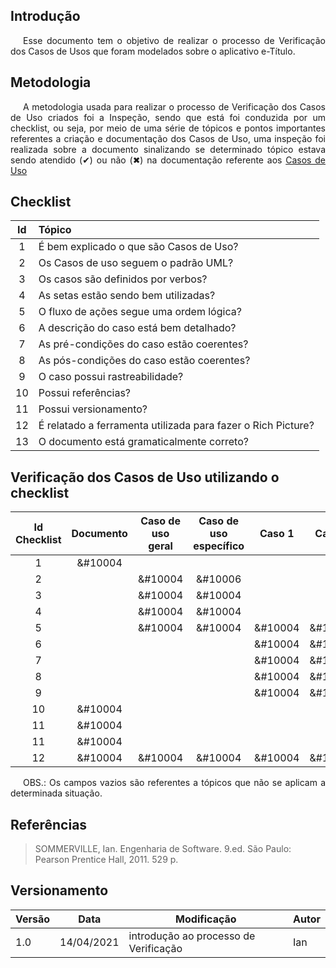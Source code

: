 ## Introdução

<p style="text-indent: 20px; text-align: justify">
Esse documento tem o objetivo de realizar o processo de Verificação dos Casos de Usos que foram modelados sobre o aplicativo e-Título. 
</p>

## Metodologia

<p style="text-indent: 20px; text-align: justify">
A metodologia usada para realizar o processo de Verificação dos Casos de Uso criados foi a Inspeção, sendo que está foi conduzida por um checklist, ou seja, por meio de uma série de tópicos e pontos importantes referentes a criação e documentação dos Casos de Uso, uma inspeção foi realizada sobre a documento sinalizando se determinado tópico estava sendo atendido (&#10004) ou não (&#10006) na documentação referente aos <a href="../../../modelagem/casosUso">Casos de Uso</a>
</p>

## Checklist

|Id|Tópico|
|:--:|:--|
|1|É bem explicado o que são Casos de Uso?|
|2|Os Casos de uso seguem o padrão UML?|
|3|Os casos são definidos por verbos?|
|4|As setas estão sendo bem utilizadas?|
|5|O fluxo de ações segue uma ordem lógica?|
|6|A descrição do caso está bem detalhado?|
|7|As pré-condições do caso estão coerentes?|
|8|As pós-condições do caso estão coerentes?|
|9|O caso possui rastreabilidade?|
|10|Possui referências?|
|11|Possui versionamento?|
|12|É relatado a ferramenta utilizada para fazer o Rich Picture?|
|13|O documento está gramaticalmente correto?|

## Verificação dos Casos de Uso utilizando o checklist

|Id Checklist|Documento|Caso de uso geral|Caso de uso específico|Caso 1|Caso 2|Caso 3|Caso 4|Caso 5|Caso 6|
|:--:|:--:|:--:|:--:|:--:|:--:|:--:|:--:|:--:|:--:|
|1|&#10004|||||||||
|2||&#10004|&#10006|||||||
|3||&#10004|&#10004|||||||
|4||&#10004|&#10004|||||||
|5||&#10004|&#10004|&#10004|&#10004|&#10004|&#10004|&#10004|&#10004|
|6||||&#10004|&#10004|&#10004|&#10004|&#10004|&#10004|
|7||||&#10004|&#10004|&#10004|&#10004|&#10004|&#10004|
|8||||&#10004|&#10004|&#10004|&#10004|&#10004|&#10004|
|9||||&#10004|&#10004|&#10004|&#10004|&#10004|&#10004|
|10|&#10004|||||||||
|11|&#10004|||||||||
|11|&#10004|||||||||
|12|&#10004|&#10004|&#10004|&#10004|&#10004|&#10004|&#10004|&#10004|&#10004|

<p style="text-indent: 20px; text-align: justify">
<a>OBS.:</a> Os campos vazios são referentes a tópicos que não se aplicam a determinada situação.
</p>

## Referências
> SOMMERVILLE, Ian. Engenharia de Software. 9.ed. São Paulo: Pearson Prentice Hall, 2011. 529 p.

## Versionamento
| Versão | Data | Modificação | Autor |
|--|--|--|--|
| 1.0 | 14/04/2021 | introdução ao processo de Verificação | Ian |


